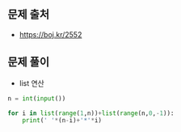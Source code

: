 ## 문제 출처

- https://boj.kr/2552

## 문제 풀이

- list 연산

```python
n = int(input())

for i in list(range(1,n))+list(range(n,0,-1)):
    print(' '*(n-i)+'*'*i)
```
